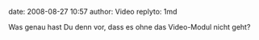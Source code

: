 date: 2008-08-27 10:57
author: Video
replyto: 1md

Was genau hast Du denn vor, dass es ohne das Video-Modul nicht geht?
